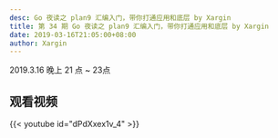 ```yaml
---
desc: Go 夜读之 plan9 汇编入门，带你打通应用和底层 by Xargin
title: 第 34 期 Go 夜读之 plan9 汇编入门，带你打通应用和底层 by Xargin
date: 2019-03-16T21:05:00+08:00
author: Xargin
---
```


2019.3.16 晚上 21 点 ~ 23点


## 观看视频

{{< youtube id="dPdXxex1v_4" >}}
